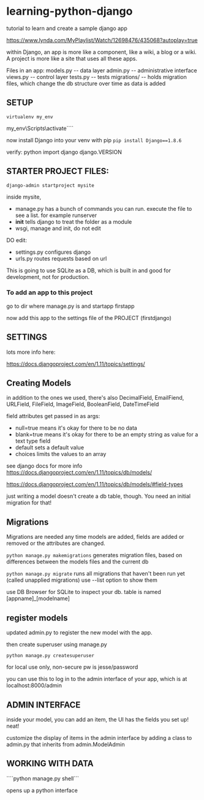 # learning-python-django
tutorial to learn and create a sample django app


https://www.lynda.com/MyPlaylist/Watch/12698476/435068?autoplay=true

within Django, an app is more like a component, like a wiki, a blog or a wiki. A project is more like a site that uses all these apps. 

Files in an app:
models.py -- data layer
admin.py -- administrative interface
views.py -- control layer
tests.py -- tests
migrations/ -- holds migration files, which change the db structure over time as data is added 

## SETUP

````virtualenv my_env````

my_env\Scripts\activate````

now install Django into your venv with pip
````pip install Django==1.8.6````

verify:
python
    import django 
    django.VERSION


## STARTER PROJECT FILES:
````django-admin startproject mysite````

inside mysite, 
* manage.py has a bunch of commands you can run. execute the file to see a list. for example runserver
* __init__ tells django to treat the folder as a module
* wsgi, manage and init, do not edit

DO edit:
* settings.py configures django
* urls.py routes requests based on url

This is going to use SQLite as a DB, which is built in and good for development, not for production. 

### To add an app to this project

go to dir where manage.py is and startapp firstapp

now add this app to the settings file of the PROJECT (firstdjango)

## SETTINGS

lots more info here:

https://docs.djangoproject.com/en/1.11/topics/settings/

## Creating Models

in addition to the ones we used, 
there's also DecimalField, EmailFiend, URLField, FileField, ImageField, BooleanField, DateTimeField

field attributes get passed in as args:
* null=true means it's okay for there to be no data
* blank=true means it's okay for there to be an empty string as value for a text type field
* default sets a default value
* choices limits the values to an array

see django docs for more info https://docs.djangoproject.com/en/1.11/topics/db/models/

https://docs.djangoproject.com/en/1.11/topics/db/models/#field-types

just writing a model doesn't create a db table, though. You need an initial migration for that!

## Migrations

Migrations are needed any time models are added, fields are added or removed or the attributes are changed.

````python manage.py makemigrations````
generates migration files, based on differences between the models files and the current db

````python manage.py migrate````
runs all migrations that haven't been run yet (called unapplied migrations)
use --list option to show them

use DB Browser for SQLite to inspect your db. table is named [appname]_[modelname]

## register models

updated admin.py to register the new model with the app. 

then create superuser using manage.py

````python manage.py createsuperuser````

for local use only, non-secure pw is jesse/password

you can use this to log in to the admin interface of your app, which is at localhost:8000/admin

## ADMIN INTERFACE

inside your model, you can add an item, the UI has the fields you set up! neat!

customize the display of items in the admin interface by adding a class to admin.py that inherits from admin.ModelAdmin

## WORKING WITH DATA

````python manage.py shell```

opens up a python interface